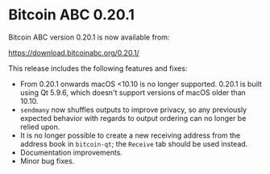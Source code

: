 Bitcoin ABC 0.20.1
==================

Bitcoin ABC version 0.20.1 is now available from:

  <https://download.bitcoinabc.org/0.20.1/>

This release includes the following features and fixes:

- From 0.20.1 onwards macOS <10.10 is no longer supported.
  0.20.1 is built using Qt 5.9.6, which doesn't support
  versions of macOS older than 10.10.
- `sendmany` now shuffles outputs to improve privacy, so any previously expected behavior with regards to output ordering can no longer be relied upon.
- It is no longer possible to create a new receiving address from the address
  book in `bitcoin-qt`; the `Receive` tab should be used instead.
- Documentation improvements.
- Minor bug fixes.
